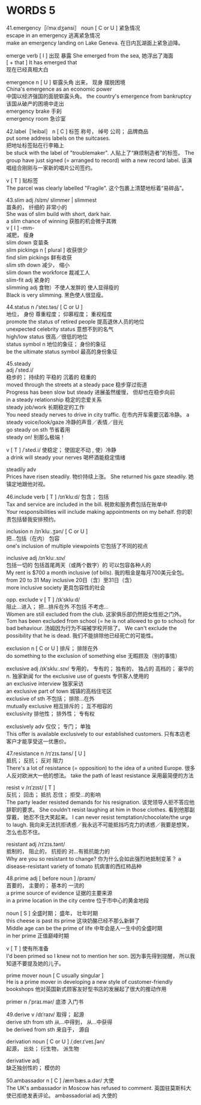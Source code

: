 # WORDS 5 #

41.emergency［iˈməːdʒənsi］
noun [ C or U ]  紧急情况  
escape in an emergency  逃离紧急情况  
make an emergency landing on Lake Geneva.  在日内瓦湖面上紧急迫降。 

emerge  verb [ I ]  出现  暴露
She emerged from the sea, 她浮出了海面  
[ + that ] It has emerged that  
现在已经真相大白

emergence  n  [ U ]  崭露头角  出来， 现身  摆脱困境  
China's emergence as an economic power  
中国以经济强国的面貌崭露头角。 
the country's emergence from bankruptcy  
该国从破产的困境中走出  
emergency brake  手刹  
emergency room  急诊室  

42.label［ˈleibəl］
n  [ C ]  标签  称号， 绰号  公司； 品牌商品  
put some address labels on the suitcases.  
把地址标签贴在行李箱上  
be stuck with the label of "troublemaker".
人贴上了“麻烦制造者”的标签。 
The group have just signed (= arranged to record) with a new record label.
该演唱组合刚刚与一家新的唱片公司签约。 

v  [ T ]  贴标签  
The parcel was clearly labelled "Fragile".  这个包裹上清楚地标着“易碎品”。 

43.slim  adj  /slɪm/  slimmer | slimmest  
苗条的， 纤细的  非常小的  
She was of slim build with short, dark hair.  
a slim chance of winning  获胜的机会微乎其微  
v  [ I ]  -mm-  
减肥， 瘦身  
slim down  变苗条  
slim pickings  n  [ plural ]  收获很少  
find slim pickings  鲜有收获  
slim sth down  减少， 缩小  
slim down the workforce  裁减工人  
slim-fit  adj  紧身的  
slimming  adj  食物）不使人发胖的  使人显得瘦的  
Black is very slimming.  黑色使人很显瘦。 

44.status  n  /ˈsteɪ.təs/    [ C or U ]   
地位， 身份  尊重程度； 仰慕程度； 重视程度  
promote the status of retired people  提高退休人员的地位  
unexpected celebrity status  意想不到的名气  
high/low status  很高／很低的地位  
status symbol  n  地位的象征； 身份的象征  
be the ultimate status symbol  最高的身份象征  

45.steady  
adj  /ˈsted.i/  
稳步的； 持续的  平稳的  沉着的  稳重的  
 moved through the streets at a steady pace  稳步穿过街道  
Progress has been slow but steady  进展虽然缓慢， 但却也在稳步向前  
in a steady relationship  稳定的恋爱关系  
steady job/work  长期稳定的工作  
You need steady nerves to drive in city traffic.  在市内开车需要沉着冷静。 
a steady voice/look/gaze  冷静的声音／表情／目光  
go steady on sth  节省着用  
steady on!  别那么极端！ 
   
v   [ T ]  /ˈsted.i/  使稳定； 使固定不动  , 使）冷静  
a drink will steady your nerves  喝杯酒能稳定情绪  
   
steadily  adv  
Prices have risen steadily.  物价持续上涨。 
She returned his gaze steadily. 她镇定地跟他对视。 

46.include  verb [ T ]   /ɪnˈkluːd/   包含； 包括  
Tax and service are included in the bill.  税款和服务费包括在账单中  
Your responsibilities will include making appointments on my behalf.  你的职责包括替我安排预约。 
   
inclusion  n  /ɪnˈkluː.ʒən/   [ C or U ]   
把…包括（在内）  包容  
one's inclusion of multiple viewpoints  它包括了不同的视点  
   
inclusive  adj   /ɪnˈkluː.sɪv/  
包括一切的  包括首尾两天（或两个数字）的  可以包容各种人的  
My rent is $700 a month inclusive (of bills).  我的租金是每月700美元全包。 
from 20 to 31 May inclusive  20日（含）至31日（含）  
more inclusive society  更具包容性的社会  
   
opp. exclude  v  [ T ]  /ɪkˈskluːd/  
阻止…进入； 把…排斥在外  不包括  不考虑…  
Women are still excluded from the club.  这家俱乐部仍然把女性拒之门外。 
Tom has been excluded from school (= he is not allowed to go to school) for bad behaviour.  汤姆因为行为不端被学校开除了。 
We can't exclude the possibility that he is dead.  我们不能排除他已经死亡的可能性。 
   
exclusion  n  [ C or U ]  排斥； 排除在外  
do something to the exclusion of something else  无暇顾及（别的事情）  
   
exclusive  adj  /ɪkˈskluː.sɪv/  专用的， 专有的； 独有的， 独占的  高档的； 豪华的     n. 独家新闻
for the exclusive use of guests  专供客人使用的  
an exclusive interview  独家采访  
an exclusive part of town  城镇的高档住宅区  
exclusive of sth  不包括； 排除…在外  
mutually exclusive  相互排斥的； 互不相容的  
exclusivity  排他性； 排外性； 专有权  
   
exclusively  adv  仅仅； 专门； 单独  
This offer is available exclusively to our established customers.  只有本店老客户才能享受这一优惠价。 

47.resistance  n   /rɪˈzɪs.təns/    [ U ]  
抵抗； 反抗； 反对  阻力  
There's a lot of resistance (= opposition) to the idea of a united Europe.  很多人反对欧洲大一统的想法。 
take the path of least resistance  采用最简便的方法  
   
resist  v  /rɪˈzɪst/  [ T ]  
反抗； 回击； 抵抗  忍住； 拒受…的影响  
The party leader resisted demands for his resignation.  该党领导人拒不答应他辞职的要求。 
She couldn't resist laughing at him in those clothes.  看到他那副穿戴， 她忍不住大笑起来。 
I can never resist temptation/chocolate/the urge to laugh.  我向来无法抗拒诱惑／我永远不可能抵挡巧克力的诱惑／我要是想笑， 怎么也忍不住。 
   
resistant  adj  /rɪˈzɪs.tənt/  
抵制的， 阻止的， 抗拒的  对…有抵抗能力的  
Why are you so resistant to change?  你为什么会如此强烈地抵制变革？ 
a disease-resistant variety of tomato  抗病害的西红柿品种  

48.prime  adj   [ before noun ]  /praɪm/   
首要的， 主要的； 基本的  一流的  
a prime source of evidence  证据的主要来源  
in a prime location in the city centre  位于市中心的黄金地段  
   
noun [ S ]  全盛时期； 盛年， 壮年时期  
this cheese is past its prime  这块奶酪已经不那么新鲜了  
Middle age can be the prime of life  中年会是人一生中的全盛时期  
in her prime  正值巅峰时期  
   
v  [ T ]  使有所准备  
I'd been primed so I knew not to mention her son.  因为事先得到提醒， 所以我知道不要提及她的儿子。 
   
prime mover  noun [ C usually singular ]  
He is a prime mover in developing a new style of customer-friendly bookshops  他对英国新式顾客友好型书店的发展起了很大的推动作用  
   
primer  n  /ˈpraɪ.mər/  底漆  入门书  

49.derive  v  /dɪˈraɪv/  取得； 起源  
derive sth from sth  从…中得到， 从…中获得  
be derived from sth  来自于， 源自 
   
derivation  noun [ C or U ]  /ˌder.ɪˈveɪ.ʃən/   
起源， 出处； 衍生物， 派生物  
   
derivative  adj  
缺乏独创性的； 模仿的  

50.ambassador  n   [ C ]  /æmˈbæs.ə.dər/  大使  
The UK's ambassador in Moscow has refused to comment.
英国驻莫斯科大使已拒绝发表评论。 
ambassadorial  adj  大使的  
